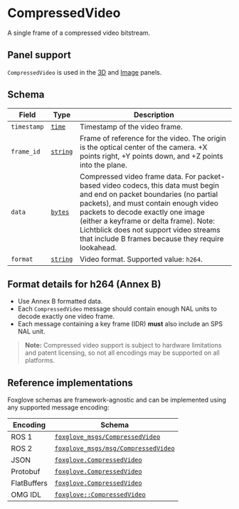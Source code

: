 # CompressedVideo

A single frame of a compressed video bitstream.

## Panel support

<!--TODO: Link missing documentation when available-->

`CompressedVideo` is used in the [3D](../panels/3d-panel.md) and [Image](../panels/image-panel.md) panels.

## Schema

| Field | Type | Description |
| --- | --- | --- |
| `timestamp` | [`time`](./built-in-types.md#time) | Timestamp of the video frame. |
| `frame_id` | [`string`](./built-in-types.md#string) | Frame of reference for the video. The origin is the optical center of the camera. +X points right, +Y points down, and +Z points into the plane. |
| `data` | [`bytes`](./built-in-types.md#bytes) | Compressed video frame data. For packet-based video codecs, this data must begin and end on packet boundaries (no partial packets), and must contain enough video packets to decode exactly one image (either a keyframe or delta frame). Note: Lichtblick does not support video streams that include B frames because they require lookahead. |
| `format` | [`string`](./built-in-types.md#string) | Video format. Supported value: `h264`. |

## Format details for h264 (Annex B)

- Use Annex B formatted data.
- Each `CompressedVideo` message should contain enough NAL units to decode exactly one video frame.
- Each message containing a key frame (IDR) **must** also include an SPS NAL unit.

> **Note:** Compressed video support is subject to hardware limitations and patent licensing, so not all encodings may be supported on all platforms.

## Reference implementations

Foxglove schemas are framework-agnostic and can be implemented using any supported message encoding:

| Encoding | Schema |
| --- | --- |
| ROS 1 | [`foxglove_msgs/CompressedVideo`](https://github.com/foxglove/foxglove-sdk/blob/main/schemas/ros1/CompressedVideo.msg) |
| ROS 2 | [`foxglove_msgs/msg/CompressedVideo`](https://github.com/foxglove/foxglove-sdk/blob/main/schemas/ros2/CompressedVideo.msg) |
| JSON | [`foxglove.CompressedVideo`](https://github.com/foxglove/foxglove-sdk/blob/main/schemas/jsonschema/CompressedVideo.json) |
| Protobuf | [`foxglove.CompressedVideo`](https://github.com/foxglove/foxglove-sdk/blob/main/schemas/proto/foxglove/CompressedVideo.proto) |
| FlatBuffers | [`foxglove.CompressedVideo`](https://github.com/foxglove/foxglove-sdk/blob/main/schemas/flatbuffer/CompressedVideo.fbs) |
| OMG IDL | [`foxglove::CompressedVideo`](https://github.com/foxglove/foxglove-sdk/blob/main/schemas/omgidl/foxglove/CompressedVideo.idl) |
